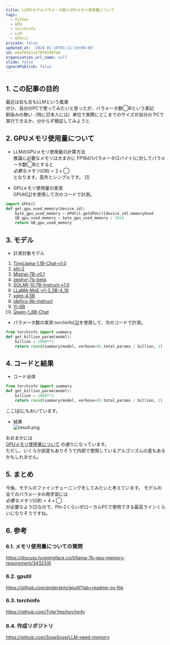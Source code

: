 ```yaml
---
title: LLMのモデルパラメータ数とGPUメモリ使用量について
tags:
  - Python
  - GPU
  - torchinfo
  - LLM
  - GPUtil
private: false
updated_at: '2024-01-10T01:11:33+09:00'
id: e4af69a1a170f02d8fe8
organization_url_name: null
slide: false
ignorePublish: false
---
```


## 1. この記事の目的  

最近は右も左もLLMという風潮  
ぜひ、自分のPCで使ってみたいと思ったが、パラメータ数◯Bという表記  
馴染みの無い（特に日本人には）単位で実際にどこまでのサイズが自分の
PCで実行できるか、分からず検証してみようと

## 2. GPUメモリ使用量について

- LLMのGPUメモリ使用量の計算方法  
推論に必要なメモリは大まかに  FP16の1パラメータ(2バイト)に対してパラメータ数◯Bとすると  
$必要なメモリ(GB) = 2 \times ◯$  
となります。意外とシンプルです。 [[1]](#61-メモリ使用量についての質問)

- GPUメモリ使用量の実測  
GPUtil[[2]](#62-gputil)を使用して次のコードで計測。

```python
import GPUtil
def get_gpu_used_memory(device_id):
    byte_gpu_used_memory = GPUtil.getGPUs()[device_id].memoryUsed
    GB_gpu_used_memory = byte_gpu_used_memory / 1024
    return GB_gpu_used_memory
```

## 3. モデル  

- 計測対象モデル

1. [TinyLlama-1.1B-Chat-v1.0](https://huggingface.co/TinyLlama/TinyLlama-1.1B-Chat-v1.0)
2. [phi-2](https://huggingface.co/microsoft/phi-2)
3. [Mistral-7B-v0.1](https://huggingface.co/mistralai/Mistral-7B-v0.1)
4. [zephyr-7b-beta](https://huggingface.co/HuggingFaceH4/zephyr-7b-beta)
5. [SOLAR-10.7B-Instruct-v1.0](https://huggingface.co/upstage/SOLAR-10.7B-Instruct-v1.0)  
6. [LLaMA-MoE-v1-3_5B-4_16](https://huggingface.co/llama-moe/LLaMA-MoE-v1-3_5B-4_16)  
7. [xglm-4.5B](https://huggingface.co/facebook/xglm-4.5B)  
8. [idefics-9b-instruct](https://huggingface.co/HuggingFaceM4/idefics-9b-instruct)
9. [Yi-6B](https://huggingface.co/01-ai/Yi-6B)
10. [Qwen-1_8B-Chat](https://huggingface.co/Qwen/Qwen-1_8B-Chat)

- パラメータ数の実測
torchinfo[[3]](#63-torchinfo)を使用して、次のコードで計測。

```python
from torchinfo import summary
def get_billion_param(model):
    billion = 1000**3
    return round(summary(model, verbose=0).total_params / billion, 2)
```

## 4. コードと結果

- コード全体  

```python
from torchinfo import summary
def get_billion_param(model):
    billion = 1000**3
    return round(summary(model, verbose=0).total_params / billion, 2)
```

ここ[[4]](#作成リポジトリ)にもおいています。

- 結果  
![result.png](https://qiita-image-store.s3.ap-northeast-1.amazonaws.com/0/595608/de66caa4-93cb-a2d7-4cdb-8915e7953de9.png)

おおまかには  
[GPUメモリ使用量について](#gpuメモリ使用量について)
の通りになっています。  
ただし、いくらか誤差もありそうで内部で使用しているアルゴリズムの差もあるかもしれません。

## 5. まとめ

今後、モデルのファインチューニングをしてみたいと考えています。
モデルの全てのパラメータの再学習には  
$必要なメモリ(GB) = 4 \times ◯$  
が必要なよう[[1]](#メモリ使用量についての質問)なので、Phi-2くらいがローカルPCで使用できる最高ラインくらいになりそうですね。

## 6. 参考

### 6.1. メモリ使用量についての質問

<https://discuss.huggingface.co/t/llama-7b-gpu-memory-requirement/34323/6>  

### 6.2. gputil

<https://github.com/anderskm/gputil?tab=readme-ov-file>  

### 6.3. torchinfo

<https://github.com/TylerYep/torchinfo>  

### 6.4. 作成リポジトリ

<https://github.com/SoseSose/LLM-need-memory> 
